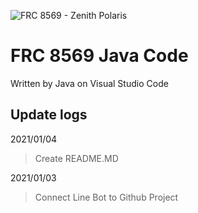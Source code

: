 ![FRC 8569 - Zenith Polaris](https://i.imgur.com/ZCfge8I.png)

# FRC 8569 Java Code

Written by Java on Visual Studio Code

## Update logs

2021/01/04
> Create README.MD

2021/01/03
> Connect Line Bot to Github Project
